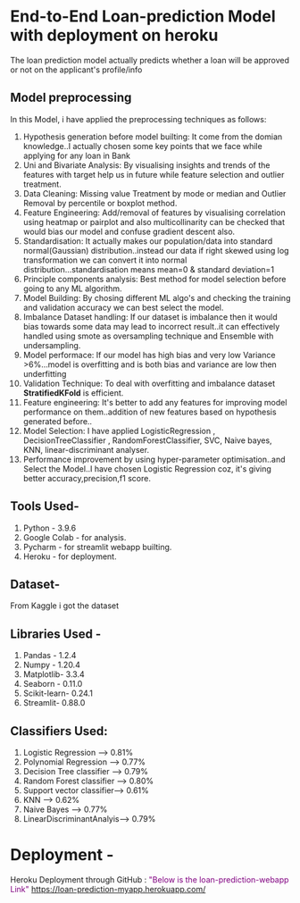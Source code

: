 # End-to-End Loan-prediction Model with deployment on heroku
The loan prediction model actually predicts whether a loan will be approved or not on the applicant's profile/info

## Model preprocessing
In this Model, i have applied the preprocessing techniques as follows:
1. Hypothesis generation before model builting: It come from the domian knowledge..I actually chosen some key points that we face while applying for any loan in Bank
2. Uni and Bivariate Analysis: By visualising insights and trends of the features with target help us in future while feature selection and outlier treatment.
3. Data Cleaning: Missing value Treatment by mode or median and Outlier Removal by percentile or boxplot method.
4. Feature Engineering: Add/removal of features by visualising correlation using heatmap or pairplot and also multicollinarity can be checked that would bias our model and confuse gradient descent also.
5. Standardisation: It actually makes our population/data into standard normal(Gaussian) distribution..instead our data if right skewed using log transformation we can convert it into normal distribution...standardisation means mean=0 & standard deviation=1
6. Principle components analysis: Best method for model selection before going to any ML algorithm.
7. Model Building: By chosing different ML algo's and checking the training and validation accuracy we can best select the model.
8. Imbalance Dataset handling: If our dataset is imbalance then it would bias towards some data may lead to incorrect result..it can effectively handled using smote as oversampling technique and Ensemble with undersampling.
9. Model performace: If our model has high bias and very low Variance >6%...model is overfitting and is both bias and variance are low then underfitting
10. Validation Technique: To deal with overfitting and imbalance dataset **StratifiedKFold**  is efficient.
11. Feature engineering: It's better to add any features for improving model performance on them..addition of new features based on hypothesis generated before..
12. Model Selection: I have applied LogisticRegression , DecisionTreeClassifier , RandomForestClassifier, SVC, Naive bayes, KNN, linear-discriminant analyser. 
13. Performance improvement by using hyper-parameter optimisation..and Select the Model..I have chosen Logistic Regression coz, it's giving better accuracy,precision,f1 score.

## Tools Used-
1. Python - 3.9.6
2. Google Colab - for analysis.
3. Pycharm - for streamlit webapp builting.
4. Heroku - for deployment.

 ## Dataset- 
 From Kaggle i got the dataset

 ## Libraries Used -
 1. Pandas -   1.2.4
 2. Numpy -    1.20.4
 3. Matplotlib- 3.3.4
 4. Seaborn    - 0.11.0
 5. Scikit-learn- 0.24.1
 6. Streamlit-    0.88.0 
 
 ## Classifiers Used: 
 1. Logistic Regression      --> 0.81%
 2. Polynomial Regression    --> 0.77%
 4. Decision Tree classifier --> 0.79%
 5. Random Forest classifier --> 0.80%
 6. Support vector classifier--> 0.61%
 7. KNN                      --> 0.62%
 8. Naive Bayes              --> 0.77%
 9. LinearDiscriminantAnalyis--> 0.79%

# Deployment -
Heroku Deployment through GitHub : <font color='Purple'> "Below is the loan-prediction-webapp Link"
	https://loan-prediction-myapp.herokuapp.com/

